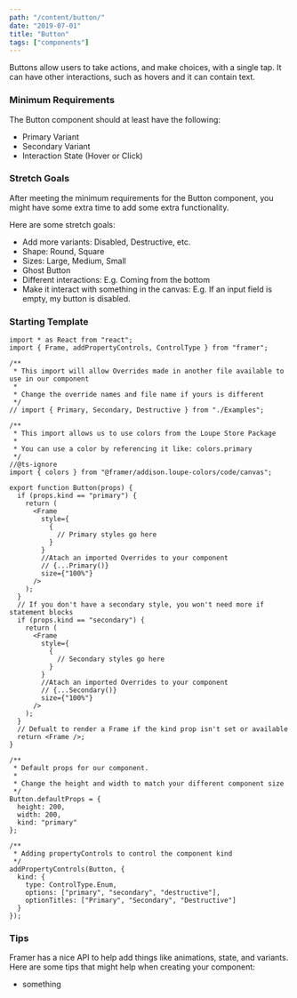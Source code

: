 ```yaml
---
path: "/content/button/"
date: "2019-07-01"
title: "Button"
tags: ["components"]
---
```


Buttons allow users to take actions, and make choices, with a single tap. It can have other interactions, such as hovers and it can contain text.

### Minimum Requirements

The Button component should at least have the following:

- Primary Variant
- Secondary Variant
- Interaction State (Hover or Click)

### Stretch Goals

After meeting the minimum requirements for the Button component, you might have some extra time to add some extra functionality.

Here are some stretch goals:

- Add more variants: Disabled, Destructive, etc.
- Shape: Round, Square
- Sizes: Large, Medium, Small
- Ghost Button
- Different interactions: E.g. Coming from the bottom
- Make it interact with something in the canvas: E.g. If an input field is empty, my button is disabled.

### Starting Template

```tsx
import * as React from "react";
import { Frame, addPropertyControls, ControlType } from "framer";

/**
 * This import will allow Overrides made in another file available to use in our component
 *
 * Change the override names and file name if yours is different
 */
// import { Primary, Secondary, Destructive } from "./Examples";

/**
 * This import allows us to use colors from the Loupe Store Package
 *
 * You can use a color by referencing it like: colors.primary
 */
//@ts-ignore
import { colors } from "@framer/addison.loupe-colors/code/canvas";

export function Button(props) {
  if (props.kind == "primary") {
    return (
      <Frame
        style={
          {
            // Primary styles go here
          }
        }
        //Atach an imported Overrides to your component
        // {...Primary()}
        size={"100%"}
      />
    );
  }
  // If you don't have a secondary style, you won't need more if statement blocks
  if (props.kind == "secondary") {
    return (
      <Frame
        style={
          {
            // Secondary styles go here
          }
        }
        //Atach an imported Overrides to your component
        // {...Secondary()}
        size={"100%"}
      />
    );
  }
  // Defualt to render a Frame if the kind prop isn't set or available
  return <Frame />;
}

/**
 * Default props for our component.
 *
 * Change the height and width to match your different component size
 */
Button.defaultProps = {
  height: 200,
  width: 200,
  kind: "primary"
};

/**
 * Adding propertyControls to control the component kind
 */
addPropertyControls(Button, {
  kind: {
    type: ControlType.Enum,
    options: ["primary", "secondary", "destructive"],
    optionTitles: ["Primary", "Secondary", "Destructive"]
  }
});
```

### Tips

Framer has a nice API to help add things like animations, state, and variants. Here are some tips that might help when creating your component:

- something
